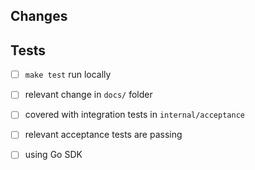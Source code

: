 ## Changes
<!-- Summary of your changes that are easy to understand -->

## Tests
<!-- 
How is this tested? Please see the checklist below and also describe any other relevant tests 
-->

- [ ] `make test` run locally
- [ ] relevant change in `docs/` folder
- [ ] covered with integration tests in `internal/acceptance`
- [ ] relevant acceptance tests are passing
- [ ] using Go SDK

